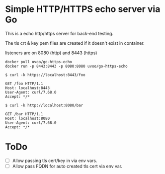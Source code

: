 # Simple HTTP/HTTPS echo server via Go

This is a echo http/https server for back-end testing.

The tls crt & key pem files are created if it doesn't exist in container.

listeners are on 8080 (http) and 8443 (https)

```
docker pull uvoo/go-https-echo
docker run -p 8443:8443 -p 8080:8080 uvoo/go-https-echo
```

```
$ curl -k https://localhost:8443/foo
```
```
GET /foo HTTP/1.1
Host: localhost:8443
User-Agent: curl/7.68.0
Accept: */*
```

```
$ curl -k http://localhost:8080/bar
```
```
GET /bar HTTP/1.1
Host: localhost:8080
User-Agent: curl/7.68.0
Accept: */*
```

# ToDo

- [ ] Allow passing tls cert/key in via env vars.
- [ ] Allow pass FQDN for auto created tls cert via env var. 
